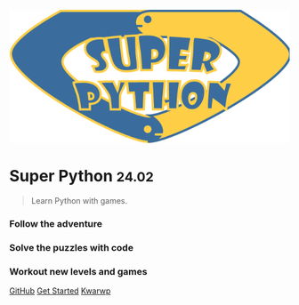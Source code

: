 ![logo](_media/superpython.png)

# Super Python <small>24.02</small>

> Learn Python with games.

### Follow the adventure
### Solve the puzzles with code
### Workout new levels and games
[GitHub](https://github.com/SuPyPerson/SuPyPerson.github.io)
[Get Started](#The-Python-Programming-Flying-Circus)
[Kwarwp](/kwa)


